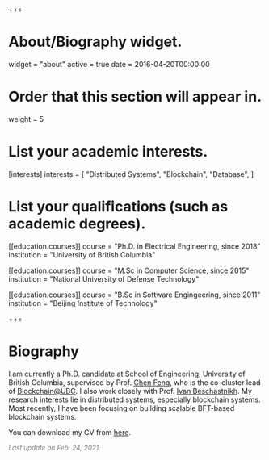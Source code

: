 +++
# About/Biography widget.
widget = "about"
active = true
date = 2016-04-20T00:00:00

# Order that this section will appear in.
weight = 5

# List your academic interests.
[interests]
  interests = [
    "Distributed Systems",
    "Blockchain",
    "Database",
  ]

# List your qualifications (such as academic degrees).
[[education.courses]]
  course = "Ph.D. in Electrical Engineering, since 2018"
  institution = "University of British Columbia"

[[education.courses]]
  course = "M.Sc in Computer Science, since 2015"
  institution = "National University of Defense Technology"

[[education.courses]]
  course = "B.Sc in Software Engingeering, since 2011"
  institution = "Beijing Institute of Technology"

+++

# Biography

I am currently a Ph.D. candidate at School of Engineering, University of British Columbia, supervised by Prof. [Chen Feng](https://people.ok.ubc.ca/cfeng01/index.html), who is the co-cluster lead of [Blockchain@UBC](https://blockchain.ubc.ca).
I also work closely with Prof. [Ivan Beschastnikh](https://www.cs.ubc.ca/~bestchai/). My research interests lie in distributed systems, especially blockchain systems.
Most recently, I have been focusing on building scalable BFT-based blockchain systems.

You can download my CV from [here](https://fangyugai.me/files/cv.pdf).

<font color=gray size=2>*Last update on Feb. 24, 2021.*</font>
